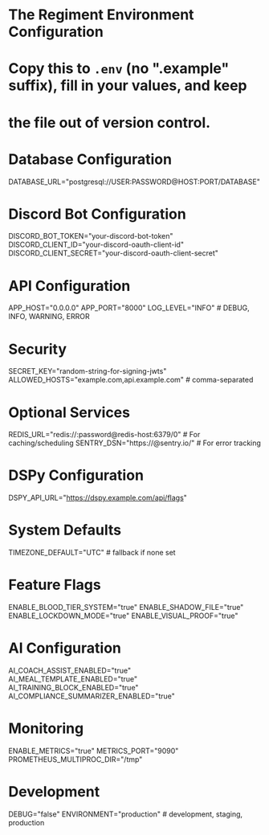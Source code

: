 # The Regiment Environment Configuration
# Copy this to `.env` (no ".example" suffix), fill in your values, and keep
# the file out of version control.

# Database Configuration
DATABASE_URL="postgresql://USER:PASSWORD@HOST:PORT/DATABASE"

# Discord Bot Configuration
DISCORD_BOT_TOKEN="your-discord-bot-token"
DISCORD_CLIENT_ID="your-discord-oauth-client-id"
DISCORD_CLIENT_SECRET="your-discord-oauth-client-secret"

# API Configuration
APP_HOST="0.0.0.0"
APP_PORT="8000"
LOG_LEVEL="INFO"  # DEBUG, INFO, WARNING, ERROR

# Security
SECRET_KEY="random-string-for-signing-jwts"
ALLOWED_HOSTS="example.com,api.example.com"  # comma-separated

# Optional Services
REDIS_URL="redis://:password@redis-host:6379/0"  # For caching/scheduling
SENTRY_DSN="https://<key>@sentry.io/<project>"  # For error tracking

# DSPy Configuration
DSPY_API_URL="https://dspy.example.com/api/flags"

# System Defaults
TIMEZONE_DEFAULT="UTC"  # fallback if none set

# Feature Flags
ENABLE_BLOOD_TIER_SYSTEM="true"
ENABLE_SHADOW_FILE="true"
ENABLE_LOCKDOWN_MODE="true"
ENABLE_VISUAL_PROOF="true"

# AI Configuration
AI_COACH_ASSIST_ENABLED="true"
AI_MEAL_TEMPLATE_ENABLED="true"
AI_TRAINING_BLOCK_ENABLED="true"
AI_COMPLIANCE_SUMMARIZER_ENABLED="true"

# Monitoring
ENABLE_METRICS="true"
METRICS_PORT="9090"
PROMETHEUS_MULTIPROC_DIR="/tmp"

# Development
DEBUG="false"
ENVIRONMENT="production"  # development, staging, production 